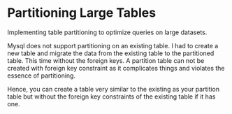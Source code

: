 # Partitioning Large Tables

Implementing table partitioning to optimize queries on large datasets.

Mysql does not support partitioning on an existing table.
I had to create a new table and migrate the data from the existing table to the partitioned table. This time without the foreign keys.
A partition table can not be created with foreign key constraint as it complicates things and violates the essence of partitioning.

Hence, you can create a table very similar to the existing as your partition table but without the foreign key constraints of the existing table if it has one.
